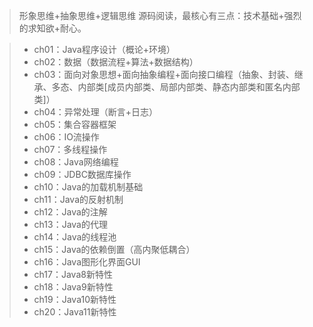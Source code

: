 > 形象思维+抽象思维+逻辑思维
> 源码阅读，最核心有三点：技术基础+强烈的求知欲+耐心。

> * ch01：Java程序设计（概论+环境）
> * ch02：数据（数据流程+算法+数据结构）
> * ch03：面向对象思想+面向抽象编程+面向接口编程（抽象、封装、继承、多态、内部类[成员内部类、局部内部类、静态内部类和匿名内部类]）
> * ch04：异常处理（断言+日志）
> * ch05：集合容器框架
> * ch06：IO流操作
> * ch07：多线程操作
> * ch08：Java网络编程
> * ch09：JDBC数据库操作
> * ch10：Java的加载机制基础
> * ch11：Java的反射机制
> * ch12：Java的注解
> * ch13：Java的代理
> * ch14：Java的线程池
> * ch15：Java的依赖倒置（高内聚低耦合）
> * ch16：Java图形化界面GUI
> * ch17：Java8新特性
> * ch18：Java9新特性
> * ch19：Java10新特性
> * ch20：Java11新特性